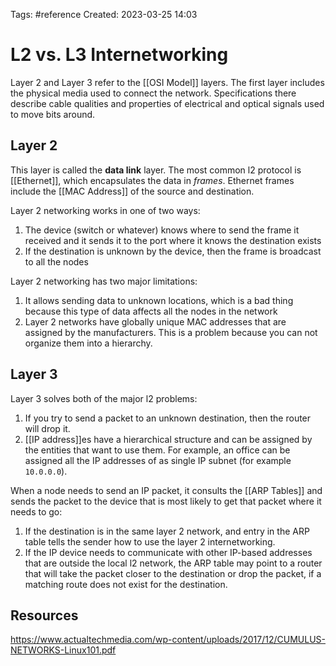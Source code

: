 Tags: #reference 
Created: 2023-03-25 14:03

# L2 vs. L3 Internetworking
Layer 2 and Layer 3 refer to the [[OSI Model]] layers. The first layer includes the physical media used to connect the network. Specifications there describe cable qualities and properties of electrical and optical signals used to move bits around.

## Layer 2
This layer is called the **data link** layer. The most common l2 protocol is [[Ethernet]], which encapsulates the data in *frames*. Ethernet frames include the [[MAC Address]] of the source and destination.

Layer 2 networking works in one of two ways:
1. The device (switch or whatever) knows where to send the frame it received and it sends it to the port where it knows the destination exists
2. If the destination is unknown by the device, then the frame is broadcast to all the nodes

Layer 2 networking has two major limitations:
1. It allows sending data to unknown locations, which is a bad thing because this type of data affects all the nodes in the network
2. Layer 2 networks have globally unique MAC addresses that are assigned by the manufacturers. This is a problem because you can not organize them into a hierarchy.

## Layer 3
Layer 3 solves both of the major l2 problems:
1. If you try to send a packet to an unknown destination, then the router will drop it.
2. [[IP address]]es have a hierarchical structure and can be assigned by the entities that want to use them. For example, an office can be assigned all the IP addresses of as single IP subnet (for example `10.0.0.0`).

When a node needs to send an IP packet, it consults the [[ARP Tables]] and sends the packet to the device that is most likely to get that packet where it needs to go:
1. If the destination is in the same layer 2 network, and entry in the ARP table tells the sender how to use the layer 2 internetworking.
2. If the IP device needs to communicate with other IP-based addresses that are outside the local l2 network, the ARP table may point to a router that will take the packet closer to the destination or drop the packet, if a matching route does not exist for the destination.

## Resources
https://www.actualtechmedia.com/wp-content/uploads/2017/12/CUMULUS-NETWORKS-Linux101.pdf